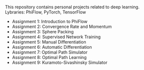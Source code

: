 This repository contains personal projects related to deep learning. 
Lybraries: PhiFlow, PyTorch, TensorFlow

 - Assignment 1: Introduction to PhiFlow
 - Assignment 2: Convergence Rate and Momentum
 - Assignment 3: Sphere Packing
 - Assignment 4: Supervised Network Training
 - Assignment 5: Manual Differentiation
 - Assignment 6: Automatic Differentiation
 - Assignment 7: Optimal Path Simulator
 - Assignment 8: Optimal Path Learning
 - Assignment 9: Kuramoto-Sivashinsky Simulator
